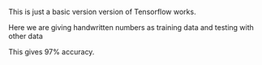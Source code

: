 This is just a basic version version of Tensorflow works.

Here we are giving handwritten numbers as training data and testing with other data

This gives 97% accuracy.
